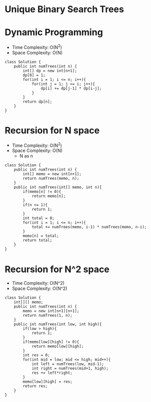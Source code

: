 # Unique Binary Search Trees

# Dynamic Programming

- Time Complexity: O(N<sup>2</sup>)
- Space Complexity: O(N)

```
class Solution {
    public int numTrees(int n) {
        int[] dp = new int[n+1];
        dp[0] = 1;
        for(int i = 1; i <= n; i++){
            for(int j = 1; j <= i; j++){
                dp[i] += dp[j-1] * dp[i-j];
            }
        }
        return dp[n];
    }
}
```

# Recursion for N space

- Time Complexity: O(N<sup>2</sup>)
- Space Complexity: O(N)
  - N as n

```
class Solution {
    public int numTrees(int n) {
        int[] memo = new int[n+1];
        return numTrees(memo, n);
    }
    public int numTrees(int[] memo, int n){
        if(memo[n] != 0){
            return memo[n];
        }
        if(n <= 1){
            return 1;
        }
        int total = 0;
        for(int i = 1; i <= n; i++){
            total += numTrees(memo, i-1) * numTrees(memo, n-i);
        }
        memo[n] = total;
        return total;
    }
}
```

# Recursion for N^2 space

- Time Complexity: O(N^2)
- Space Complexity: O(N^2)

```
class Solution {
    int[][] memo;
    public int numTrees(int n) {
        memo = new int[n+1][n+1];
        return numTrees(1, n);
    }
    public int numTrees(int low, int high){
        if(low > high){
            return 1;
        }
        if(memo[low][high] != 0){
            return memo[low][high];
        }
        int res = 0;
        for(int mid = low; mid <= high; mid++){
            int left = numTrees(low, mid-1);
            int right = numTrees(mid+1, high);
            res += left*right;
        }
        memo[low][high] = res;
        return res;
    }
}
```
